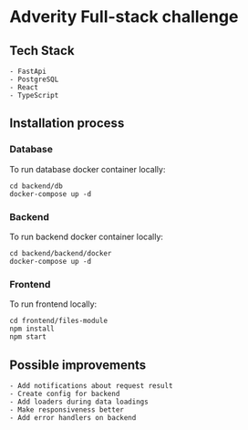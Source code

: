 # Adverity Full-stack challenge

## Tech Stack
    - FastApi
    - PostgreSQL
    - React
    - TypeScript


## Installation process
### Database

To run database docker container locally:
```
cd backend/db
docker-compose up -d
```


### Backend
To run backend docker container locally:

```
cd backend/backend/docker
docker-compose up -d
```


### Frontend
To run frontend locally:

```
cd frontend/files-module
npm install
npm start
```

## Possible improvements
    - Add notifications about request result
    - Create config for backend
    - Add loaders during data loadings
    - Make responsiveness better
    - Add error handlers on backend